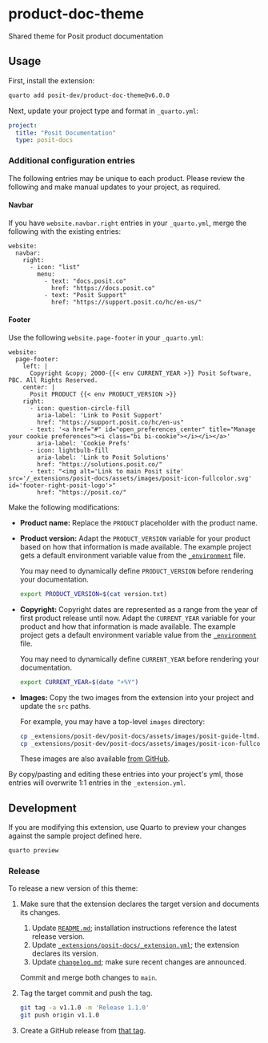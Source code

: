 # product-doc-theme

Shared theme for Posit product documentation

## Usage

First, install the extension:

```bash
quarto add posit-dev/product-doc-theme@v6.0.0
```

Next, update your project type and format in `_quarto.yml`:

```yaml
project:
  title: "Posit Documentation"
  type: posit-docs
```

### Additional configuration entries

The following entries may be unique to each product. Please review the following and make manual updates to your project, as required.

#### Navbar

If you have `website.navbar.right` entries in your `_quarto.yml`,
merge the following with the existing entries:

```
website:
  navbar:
    right:
      - icon: "list"
        menu:
          - text: "docs.posit.co"
            href: "https://docs.posit.co"
          - text: "Posit Support"
            href: "https://support.posit.co/hc/en-us/"
```

#### Footer

Use the following `website.page-footer` in your `_quarto.yml`:

```
website:
  page-footer:
    left: |
      Copyright &copy; 2000-{{< env CURRENT_YEAR >}} Posit Software, PBC. All Rights Reserved.
    center: |
      Posit PRODUCT {{< env PRODUCT_VERSION >}}
    right:
      - icon: question-circle-fill
        aria-label: 'Link to Posit Support'
        href: "https://support.posit.co/hc/en-us"
      - text: '<a href="#" id="open_preferences_center" title="Manage your cookie preferences"><i class="bi bi-cookie"></i></i></a>'
        aria-label: 'Cookie Prefs'
      - icon: lightbulb-fill
        aria-label: 'Link to Posit Solutions'
        href: "https://solutions.posit.co/"
      - text: "<img alt='Link to main Posit site' src='/_extensions/posit-docs/assets/images/posit-icon-fullcolor.svg' id='footer-right-posit-logo'>"
        href: "https://posit.co/"
```

Make the following modifications:

-   **Product name:** Replace the `PRODUCT` placeholder with the product name.

-   **Product version:** Adapt the `PRODUCT_VERSION` variable for your product
    based on how that information is made available. The example project gets
    a default environment variable value from the
    [`_environment`](https://quarto.org/docs/projects/environment.html) file.
    
    You may need to dynamically define `PRODUCT_VERSION` before rendering your
    documentation.
    
    ```bash
    export PRODUCT_VERSION=$(cat version.txt)
    ```

-   **Copyright:** Copyright dates are represented as a range from the year of
    first product release until now. Adapt the `CURRENT_YEAR` variable for
    your product and how that information is made available. The example
    project gets a default environment variable value from the
    [`_environment`](https://quarto.org/docs/projects/environment.html) file.

    You may need to dynamically define `CURRENT_YEAR` before rendering your
    documentation.
    
    ```bash
    export CURRENT_YEAR=$(date "+%Y")
    ```

-   **Images:** Copy the two images from the extension into your project and update the `src` paths.

    For example, you may have a top-level `images` directory:

    ```bash
    cp _extensions/posit-dev/posit-docs/assets/images/posit-guide-ltmd.svg images
    cp _extensions/posit-dev/posit-docs/assets/images/posit-icon-fullcolor.svg images
    ```

    These images are also available [from
    GitHub](https://github.com/posit-dev/product-doc-theme/tree/main/_extensions/posit-docs/assets/images).

By copy/pasting and editing these entries into your project's yml, those entries will overwrite 1:1 entries in the `_extension.yml`.

## Development

If you are modifying this extension, use Quarto to preview your changes
against the sample project defined here.

```bash
quarto preview
```

### Release

To release a new version of this theme:

1.  Make sure that the extension declares the target version and documents its
    changes.

    1.  Update
        [`README.md`](https://github.com/posit-dev/product-doc-theme/blob/main/README.md);
        installation instructions reference the latest release version.
    1.  Update
        [`_extensions/posit-docs/_extension.yml`](https://github.com/posit-dev/product-doc-theme/blob/main/_extensions/posit-docs/_extension.yml);
        the extension declares its version.
    1.  Update
        [`changelog.md`](https://github.com/posit-dev/product-doc-theme/blob/main/changelog.md);
        make sure recent changes are announced.

    Commit and merge both changes to `main`.

2.  Tag the target commit and push the tag.

    ```bash
    git tag -a v1.1.0 -m 'Release 1.1.0'
    git push origin v1.1.0
    ```

3.  Create a GitHub release from [that tag](https://github.com/posit-dev/product-doc-theme/tags).
